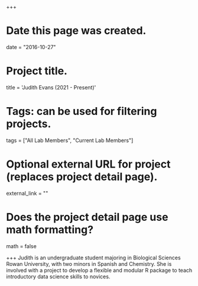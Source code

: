 +++
# Date this page was created.
date = "2016-10-27"

# Project title.
title = 'Judith Evans (2021 -  Present)'

# Tags: can be used for filtering projects.
tags = ["All Lab Members", "Current Lab Members"]

# Optional external URL for project (replaces project detail page).
external_link = ""

# Does the project detail page use math formatting?
math = false


+++
Judith is an undergraduate student majoring in Biological Sciences Rowan University, with two minors in Spanish and Chemistry. She is involved with a project to develop a flexible and modular R package to teach introductory data science skills to novices.